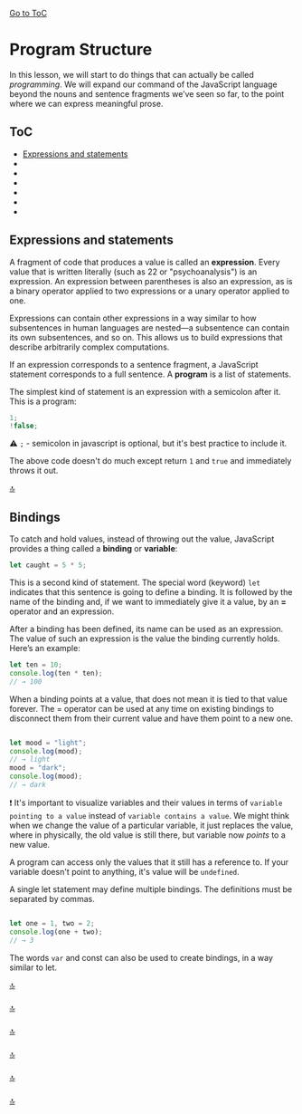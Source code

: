 [Go to ToC](../README.md)

# Program Structure

In this lesson, we will start to do things that can actually be called *programming*. We will expand our command of the JavaScript language beyond the nouns and sentence fragments we’ve seen so far, to the point where we can express meaningful prose.

## ToC
* [Expressions and statements](#expressions-and-statements)
* [ ](#)
* [ ](#)
* [ ](#)
* [ ](#)
* [](#)
* [](#)

## Expressions and statements

A fragment of code that produces a value is called an **expression**. Every value that is written literally (such as 22 or "psychoanalysis") is an expression. An expression between parentheses is also an expression, as is a binary operator applied to two expressions or a unary operator applied to one.  

Expressions can contain other expressions in a way similar to how subsentences in human languages are nested—a subsentence can contain its own subsentences, and so on. This allows us to build expressions that describe arbitrarily complex computations.  

If an expression corresponds to a sentence fragment, a JavaScript statement corresponds to a full sentence. A **program** is a list of statements.  

The simplest kind of statement is an expression with a semicolon after it. This is a program:  

```javascript
1;
!false;
```  

:warning: `;` - semicolon in javascript is optional, but it's best practice to include it.

The above code doesn't do much except return `1` and `true` and immediately throws it out.

[🔝](#toc)  
  

## Bindings

To catch and hold values, instead of throwing out the value, JavaScript provides a thing called a **binding** or **variable**:

```javascript
let caught = 5 * 5;
```
This is a second kind of statement. The special word (keyword) `let` indicates that this sentence is going to define a binding. It is followed by the name of the binding and, if we want to immediately give it a value, by an **=** operator and an expression.  

After a binding has been defined, its name can be used as an expression. The value of such an expression is the value the binding currently holds. Here’s an example:  

```javascript
let ten = 10;
console.log(ten * ten);
// → 100
```  

When a binding points at a value, that does not mean it is tied to that value forever. The = operator can be used at any time on existing bindings to disconnect them from their current value and have them point to a new one.

```javascript

let mood = "light";
console.log(mood);
// → light
mood = "dark";
console.log(mood);
// → dark

```

:exclamation: It's important to visualize variables and their values in terms of `variable pointing to a value` instead of `variable contains a value`. We might think when we change the value of a particular variable, it just replaces the value, where in physically, the old value is still there, but variable now *points* to a new value.

A program can access only the values that it still has a reference to. If your variable doesn't point to anything, it's value will be `undefined`.

A single let statement may define multiple bindings. The definitions must be separated by commas.  


```javascript

let one = 1, two = 2;
console.log(one + two);
// → 3

```

The words ```var``` and const can also be used to create bindings, in a way similar to let.


[🔝](#toc)  
  
### 




  
[🔝](#toc)  

### 


  
[🔝](#toc)  

###


  
[🔝](#toc)  

### 



[🔝](#toc)    
  
  
### 


  
[🔝](#toc)  

  
  
  
